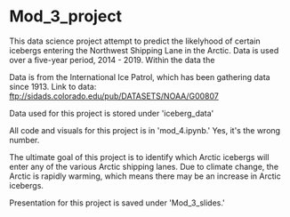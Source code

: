 # Mod_3_project

This data science project attempt to predict the likelyhood of certain icebergs entering the Northwest Shipping Lane in the Arctic. Data is used over a five-year period, 2014 - 2019. Within the data the 

Data is from the International Ice Patrol, which has been gathering data since 1913. Link to data: ftp://sidads.colorado.edu/pub/DATASETS/NOAA/G00807

Data used for this project is stored under 'iceberg_data'

All code and visuals for this project is in 'mod_4.ipynb.' Yes, it's the wrong number. 

The ultimate goal of this project is to identify which Arctic icebergs will enter any of the various Arctic shipping lanes. Due to climate change, the Arctic is rapidly warming, which means there may be an increase in Arctic icebergs. 

Presentation for this project is saved under 'Mod_3_slides.'



